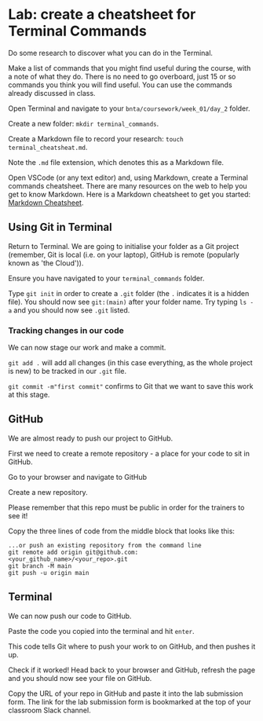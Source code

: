 # Lab: create a cheatsheet for Terminal Commands

Do some research to discover what you can do in the Terminal. 

Make a list of commands that you might find useful during the course, with a note of what they do. There is no need to go overboard, just 15 or so commands you think you will find useful. You can use the commands already discussed in class.

Open Terminal and navigate to your `bnta/coursework/week_01/day_2` folder.

Create a new folder: `mkdir terminal_commands`.

Create a Markdown file to record your research:
`touch terminal_cheatsheat.md`.

Note the `.md` file extension, which denotes this as a Markdown file.

Open VSCode (or any text editor) and, using Markdown, create a Terminal commands cheatsheet. There are many resources on the web to help you get to know Markdown. Here is a Markdown cheatsheet to get you started: [Markdown Cheatsheet](https://www.markdownguide.org/cheat-sheet/).

## Using Git in Terminal

Return to Terminal. We are going to initialise your folder as a Git project (remember, Git is local (i.e. on your laptop), GitHub is remote (popularly known as 'the Cloud')).

Ensure you have navigated to your `terminal_commands` folder.

Type `git init` in order to create a `.git` folder (the `.` indicates it is a hidden file). You should now see `git:(main)` after your folder name. Try typing `ls -a` and you should now see `.git` listed.

### Tracking changes in our code
We can now stage our work and make a commit.

`git add .` will add all changes (in this case everything, as the whole project is new) to be tracked in our `.git` file.

`git commit -m"first commit"` confirms to Git that we want to save this work at this stage.

## GitHub

We are almost ready to push our project to GitHub.

First we need to create a remote repository - a place for your code to sit in GitHub.

Go to your browser and navigate to GitHub

Create a new repository. 

Please remember that this repo must be public in order for the trainers to see it! 

Copy the three lines of code from the middle block that looks like this:

```
...or push an existing repository from the command line
git remote add origin git@github.com:<your_github_name>/<your_repo>.git
git branch -M main
git push -u origin main
```

## Terminal

We can now push our code to GitHub. 

Paste the code you copied into the terminal and hit `enter`. 

This code tells Git where to push your work to on GitHub, and then pushes it up.

Check if it worked! Head back to your browser and GitHub, refresh the page and you should now see your file on GitHub.

Copy the URL of your repo in GitHub and paste it into the lab submission form. The link for the lab submission form is bookmarked at the top of your classroom Slack channel.






